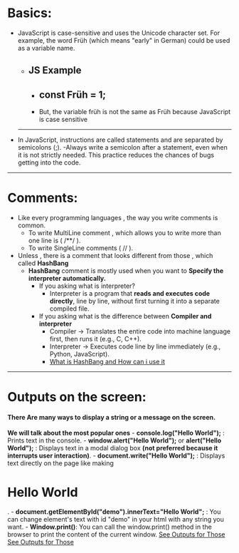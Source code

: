 # Basics:
  - JavaScript is case-sensitive and uses the Unicode character set. For example, the word Früh (which means "early" in German) could be used as a variable name.
      - ## JS Example
        - ## const Früh = 1;
        - But, the variable früh is not the same as Früh because JavaScript is case sensitive
      ---
  - In JavaScript, instructions are called statements and are separated by semicolons (;).
      -Always write a semicolon after a statement, even when it is not strictly needed. This practice reduces the chances of bugs getting into the code.
--- 
# Comments: 
  - Like every programming languages , the way you write comments is common.
      - To write MultiLine comment , which allows you to write more than one line is ( /**/ ).
      - To write SingleLine comments ( // ).
  - Unless , there is a comment that looks different from those , which called **HashBang** 
      - **HashBang** comment is mostly used when you want to **Specify the interpreter automatically.**
          - If you asking what is interpreter?
              - Interpreter is a program that **reads and executes code directly**, line by line, without first turning it into a separate compiled file.
          - If you asking what is the difference between **Compiler and interpreter**
              - Compiler → Translates the entire code into machine language first, then runs it (e.g., C, C++).
              - Interpreter → Executes code line by line immediately (e.g., Python, JavaScript).
              - [What is HashBang and How can i use it](https://developer.mozilla.org/en-US/docs/Web/JavaScript/Reference/Lexical_grammar#hashbang_comments)
  --- 
  # Outputs on the screen:
  #### There Are many ways to display a string or a message on the screen.
  **We will talk about the most popular ones**
    - **console.log("Hello World");** : Prints text in the console.
    - **window.alert("Hello World");** or **alert("Hello World");** : Displays text in a modal dialog box **(not preferred because it interrupts user interaction)**. 
    - **document.write("Hello World");** : Displays text directly on the page like making <h1> Hello World </h1>.
    - **document.getElementById("demo").innerText="Hello World";** : You can change element's text with id "demo" in your html with any string you want.
    - **Window.print()**: You can call the window.print() method in the browser to print the content of the current window.
  [See Outputs for Those](https://www.w3schools.com/js/js_output.asp)
  [See Outputs for Those](https://youtu.be/FYRypqj4Epw?si=5R0EyJJK0GQXEvYH)
    
        

